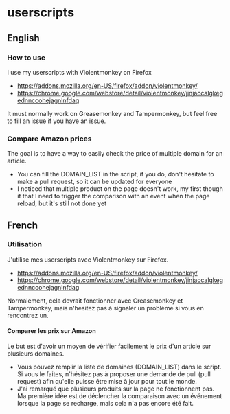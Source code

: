 # userscripts

## English

### How to use

I use my userscripts with Violentmonkey on Firefox

- https://addons.mozilla.org/en-US/firefox/addon/violentmonkey/
- https://chrome.google.com/webstore/detail/violentmonkey/jinjaccalgkegednnccohejagnlnfdag

It must normally work on Greasemonkey and Tampermonkey, but feel free to fill an issue if you have an issue.

### Compare Amazon prices

The goal is to have a way to easily check the price of multiple domain for an article.

- You can fill the DOMAIN_LIST in the script, if you do, don't hesitate to make a pull request, so it can be updated for everyone
- I noticed that multiple product on the page doesn't work, my first though it that I need to trigger the comparison with an event when the page reload, but it's still not done yet

## French

### Utilisation

J'utilise mes userscripts avec Violentmonkey sur Firefox.

- https://addons.mozilla.org/en-US/firefox/addon/violentmonkey/
- https://chrome.google.com/webstore/detail/violentmonkey/jinjaccalgkegednnccohejagnlnfdag

Normalement, cela devrait fonctionner avec Greasemonkey et Tampermonkey, mais n'hésitez pas à signaler un problème si vous en rencontrez un.

#### Comparer les prix sur Amazon

Le but est d'avoir un moyen de vérifier facilement le prix d'un article sur plusieurs domaines.

- Vous pouvez remplir la liste de domaines (DOMAIN_LIST) dans le script. Si vous le faites, n'hésitez pas à proposer une demande de pull (pull request) afin qu'elle puisse être mise à jour pour tout le monde.
- J'ai remarqué que plusieurs produits sur la page ne fonctionnent pas. Ma première idée est de déclencher la comparaison avec un événement lorsque la page se recharge, mais cela n'a pas encore été fait.
